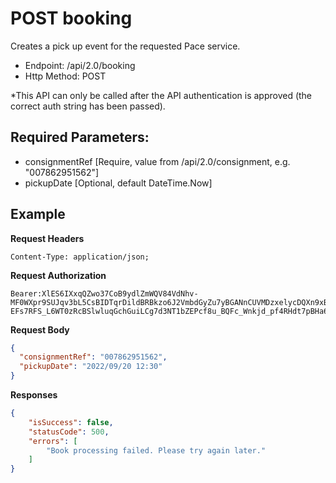# POST booking

Creates a pick up event for the requested Pace service.

- Endpoint: /api/2.0/booking
- Http Method: POST

*This API can only be called after the API authentication is approved (the correct
auth string has been passed). 


## Required Parameters:
- consignmentRef [Require, value from /api/2.0/consignment, e.g. "007862951562"]
- pickupDate [Optional, default DateTime.Now]

## Example

**Request Headers**
```
Content-Type: application/json;
```

**Request Authorization**
```
Bearer:XlES6IXxqQZwo37CoB9ydlZmWQV84VdNhv-MF0WXpr9SUJqv3bL5CsBIDTqrDildBRBkzo6J2VmbdGyZu7yBGANnCUVMDzxelycDQXn9xBxqobDBAVs70nslc4C90PJ6jmtEI56U5SD8ms5c7ubKOa6DR0rLb_GTY4kXitqHPsPpCaUKckwGSIyCwGeZcAx60A50Na2CTISg5CfCGFTTAOQ6znVRLkJIb4fbbI87iYkBLDbQb2S09iFAqMc0odR9lpziU3BS5y41fZBXHwUUCEwk2-EFs7RFS_L6WT0zRcBSlwluqGchGuiLCg7d3NT1bZEPcf8u_BQFc_Wnkjd_pf4RHdt7pBHa6mgDib5ao1hugdE5z
```

**Request Body**
``` json
{
  "consignmentRef": "007862951562",
  "pickupDate": "2022/09/20 12:30"
}
```

**Responses**
``` json
{
    "isSuccess": false,
    "statusCode": 500,
    "errors": [
        "Book processing failed. Please try again later."
    ]
}
```